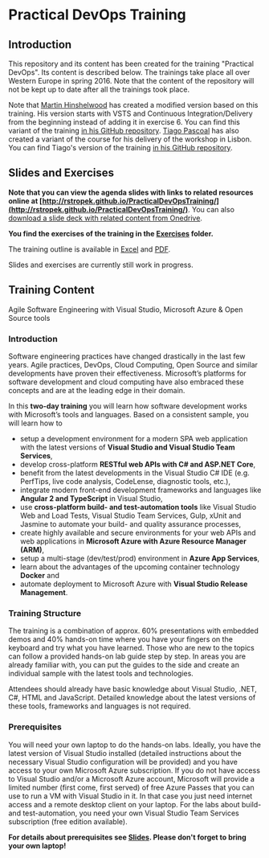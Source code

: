 # Practical DevOps Training

## Introduction

This repository and its content has been created for the training "Practical DevOps". Its content is described below. The trainings take place all over Western Europe in spring 2016. Note that the content of the repository will not be kept up to date after all the trainings took place.

Note that [Martin Hinshelwood](https://nkdagility.com/company/about-martin-hinshelwood/) has created a modified version based on this training. His version starts with VSTS and Continuous Integration/Delivery from the beginning instead of adding it in exercise 6. You can find this variant of the training [in his GitHub repository](https://github.com/nkdAgility/Practical-DevOps-Workshop). [Tiago Pascoal](http://pascoal.net/) has also created a variant of the course for his delivery of the workshop in Lisbon. You can find Tiago's version of the training [in his GitHub repository](https://github.com/tspascoal/Practical-DevOps-Workshop).


## Slides and Exercises

**Note that you can view the agenda slides with links to related resources online at [http://rstropek.github.io/PracticalDevOpsTraining/](http://rstropek.github.io/PracticalDevOpsTraining/)**. You can also [download a slide deck with related content from Onedrive](https://onedrive.live.com/download?cid=632D39C47B303BA3&resid=632D39C47B303BA3%21132534&authkey=AEIDHvi5wAijm4s).

**You find the exercises of the training in the [Exercises](Exercises) folder.**

The training outline is available in [Excel](DevOpsPartnerTrainingOutline.xlsx) and [PDF](DevOpsPartnerTrainingOutline.pdf).

Slides and exercises are currently still work in progress.


## Training Content

Agile Software Engineering with Visual Studio, Microsoft Azure & Open Source tools

### Introduction

Software engineering practices have changed drastically in the last few years. Agile practices, DevOps, Cloud Computing, Open Source and similar developments have proven their effectiveness. Microsoft’s platforms for software development and cloud computing have also embraced these concepts and are at the leading edge in their domain.

In this **two-day training** you will learn how software development works with Microsoft’s tools and languages. Based on a consistent sample, you will learn how to

* setup a development environment for a modern SPA web application with the latest versions of **Visual Studio and Visual Studio Team Services**,
* develop cross-platform **RESTful web APIs with C# and ASP.NET Core**,
* benefit from the latest developments in the Visual Studio C# IDE (e.g. PerfTips, live code analysis, CodeLense, diagnostic tools, etc.),
* integrate modern front-end development frameworks and languages like **Angular 2 and TypeScript** in Visual Studio,
* use **cross-platform build- and test-automation tools** like Visual Studio Web and Load Tests, Visual Studio Team Services, Gulp, xUnit and Jasmine to automate your build- and quality assurance processes,
* create highly available and secure environments for your web APIs and web applications in **Microsoft Azure with Azure Resource Manager (ARM)**,
* setup a multi-stage (dev/test/prod) environment in **Azure App Services**,
* learn about the advantages of the upcoming container technology **Docker** and
* automate deployment to Microsoft Azure with **Visual Studio Release Management**.

### Training Structure

The training is a combination of approx. 60% presentations with embedded demos and 40% hands-on time where you have your fingers on the keyboard and try what you have learned. Those who are new to the topics can follow a provided hands-on lab guide step by step. In areas you are already familiar with, you can put the guides to the side and create an individual sample with the latest tools and technologies.

Attendees should already have basic knowledge about Visual Studio, .NET, C#, HTML and JavaScript. Detailed knowledge about the latest versions of these tools, frameworks and languages is not required.
 
### Prerequisites

You will need your own laptop to do the hands-on labs. Ideally, you have the latest version of Visual Studio installed (detailed instructions about the necessary Visual Studio configuration will be provided) and you have access to your own Microsoft Azure subscription. If you do not have access to Visual Studio and/or a Microsoft Azure account, Microsoft will provide a limited number (first come, first served) of free Azure Passes that you can use to run a VM with Visual Studio in it. In that case you just need internet access and a remote desktop client on your laptop.
For the labs about build- and test-automation, you need your own Visual Studio Team Services subscription (free edition available).

**For details about prerequisites see [Slides](http://rstropek.github.io/PracticalDevOpsTraining/). Please don't forget to bring your own laptop!**